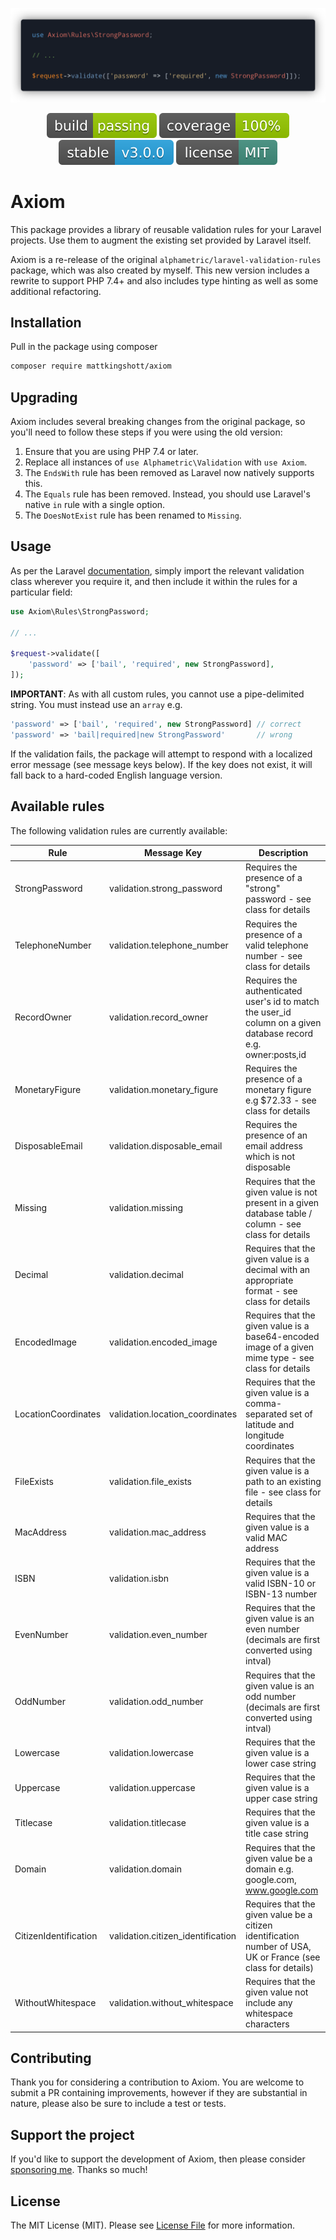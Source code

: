 <!-- Screenshot -->
<p align="center">
    <img src="resources/example.png" alt="Code example">
</p>

<!-- Badges -->
<p align="center">
  <img src="resources/build.svg" alt="Build">
  <img src="resources/coverage.svg" alt="Coverage">
  <img src="resources/version.svg" alt="Version">
  <img src="resources/license.svg" alt="License">
</p>

# Axiom

This package provides a library of reusable validation rules for your Laravel projects. Use them to augment the existing set provided by Laravel itself.

Axiom is a re-release of the original `alphametric/laravel-validation-rules` package, which was also created by myself. This new version includes a rewrite to support PHP 7.4+ and also includes type hinting as well as some additional refactoring.

## Installation

Pull in the package using composer

```bash
composer require mattkingshott/axiom
```

## Upgrading

Axiom includes several breaking changes from the original package, so you'll need to follow these steps if you were using the old version:

1. Ensure that you are using PHP 7.4 or later.
2. Replace all instances of `use Alphametric\Validation` with `use Axiom`.
3. The `EndsWith` rule has been removed as Laravel now natively supports this.
4. The `Equals` rule has been removed. Instead, you should use Laravel's native `in` rule with a single option.
5. The `DoesNotExist` rule has been renamed to `Missing`.

## Usage

As per the Laravel [documentation](https://laravel.com/docs/master/validation#using-rule-objects), simply import the relevant validation class wherever you require it, and then include it within the rules for a particular field:

```php
use Axiom\Rules\StrongPassword;

// ...

$request->validate([
    'password' => ['bail', 'required', new StrongPassword],
]);
```

**IMPORTANT**: As with all custom rules, you cannot use a pipe-delimited string. You must instead use an `array` e.g.

```php
'password' => ['bail', 'required', new StrongPassword] // correct
'password' => 'bail|required|new StrongPassword'       // wrong
```

If the validation fails, the package will attempt to respond with a localized error message (see message keys below). If the key does not exist, it will fall back to a hard-coded English language version.

## Available rules

The following validation rules are currently available:

| Rule                  | Message Key                       | Description                                                                                                     |
| --------------------- | --------------------------------- | --------------------------------------------------------------------------------------------------------------- |
| StrongPassword        | validation.strong_password        | Requires the presence of a "strong" password - see class for details                                            |
| TelephoneNumber       | validation.telephone_number       | Requires the presence of a valid telephone number - see class for details                                       |
| RecordOwner           | validation.record_owner           | Requires the authenticated user's id to match the user_id column on a given database record e.g. owner:posts,id |
| MonetaryFigure        | validation.monetary_figure        | Requires the presence of a monetary figure e.g $72.33 - see class for details                                   |
| DisposableEmail       | validation.disposable_email       | Requires the presence of an email address which is not disposable                                               |
| Missing               | validation.missing                | Requires that the given value is not present in a given database table / column - see class for details         |
| Decimal               | validation.decimal                | Requires that the given value is a decimal with an appropriate format - see class for details                   |
| EncodedImage          | validation.encoded_image          | Requires that the given value is a base64-encoded image of a given mime type - see class for details            |
| LocationCoordinates   | validation.location_coordinates   | Requires that the given value is a comma-separated set of latitude and longitude coordinates                    |
| FileExists            | validation.file_exists            | Requires that the given value is a path to an existing file - see class for details                             |
| MacAddress            | validation.mac_address            | Requires that the given value is a valid MAC address                                                            |
| ISBN                  | validation.isbn                   | Requires that the given value is a valid ISBN-10 or ISBN-13 number                                              |
| EvenNumber            | validation.even_number            | Requires that the given value is an even number (decimals are first converted using intval)                     |
| OddNumber             | validation.odd_number             | Requires that the given value is an odd number (decimals are first converted using intval)                      |
| Lowercase             | validation.lowercase              | Requires that the given value is a lower case string                                                            |
| Uppercase             | validation.uppercase              | Requires that the given value is a upper case string                                                            |
| Titlecase             | validation.titlecase              | Requires that the given value is a title case string                                                            |
| Domain                | validation.domain                 | Requires that the given value be a domain e.g. google.com, www.google.com                                       |
| CitizenIdentification | validation.citizen_identification | Requires that the given value be a citizen identification number of USA, UK or France (see class for details)   |
| WithoutWhitespace     | validation.without_whitespace     | Requires that the given value not include any whitespace characters                                             |

## Contributing

Thank you for considering a contribution to Axiom. You are welcome to submit a PR containing improvements, however if they are substantial in nature, please also be sure to include a test or tests.

## Support the project

If you'd like to support the development of Axiom, then please consider [sponsoring me](https://www.paypal.com/cgi-bin/webscr?cmd=_s-xclick&hosted_button_id=YBEHLHPF3GUVY&source=url). Thanks so much!

## License

The MIT License (MIT). Please see [License File](LICENSE.md) for more information.
